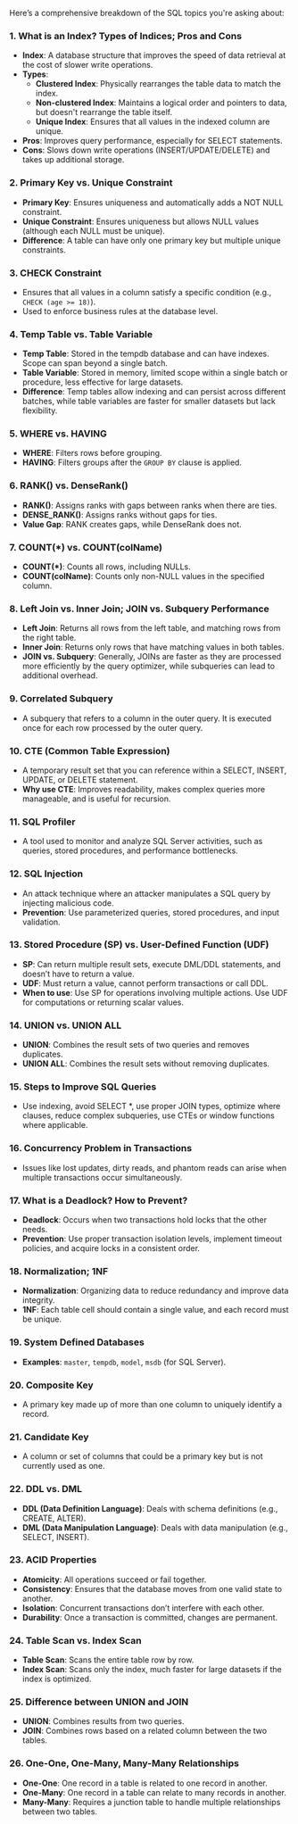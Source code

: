 Here’s a comprehensive breakdown of the SQL topics you're asking about:

### 1. **What is an Index? Types of Indices; Pros and Cons**
   - **Index**: A database structure that improves the speed of data retrieval at the cost of slower write operations.
   - **Types**:
     - **Clustered Index**: Physically rearranges the table data to match the index.
     - **Non-clustered Index**: Maintains a logical order and pointers to data, but doesn't rearrange the table itself.
     - **Unique Index**: Ensures that all values in the indexed column are unique.
   - **Pros**: Improves query performance, especially for SELECT statements.
   - **Cons**: Slows down write operations (INSERT/UPDATE/DELETE) and takes up additional storage.

### 2. **Primary Key vs. Unique Constraint**
   - **Primary Key**: Ensures uniqueness and automatically adds a NOT NULL constraint.
   - **Unique Constraint**: Ensures uniqueness but allows NULL values (although each NULL must be unique).
   - **Difference**: A table can have only one primary key but multiple unique constraints.

### 3. **CHECK Constraint**
   - Ensures that all values in a column satisfy a specific condition (e.g., `CHECK (age >= 18)`).
   - Used to enforce business rules at the database level.

### 4. **Temp Table vs. Table Variable**
   - **Temp Table**: Stored in the tempdb database and can have indexes. Scope can span beyond a single batch.
   - **Table Variable**: Stored in memory, limited scope within a single batch or procedure, less effective for large datasets.
   - **Difference**: Temp tables allow indexing and can persist across different batches, while table variables are faster for smaller datasets but lack flexibility.

### 5. **WHERE vs. HAVING**
   - **WHERE**: Filters rows before grouping.
   - **HAVING**: Filters groups after the `GROUP BY` clause is applied.

### 6. **RANK() vs. DenseRank()**
   - **RANK()**: Assigns ranks with gaps between ranks when there are ties.
   - **DENSE_RANK()**: Assigns ranks without gaps for ties.
   - **Value Gap**: RANK creates gaps, while DenseRank does not.

### 7. **COUNT(*) vs. COUNT(colName)**
   - **COUNT(*)**: Counts all rows, including NULLs.
   - **COUNT(colName)**: Counts only non-NULL values in the specified column.

### 8. **Left Join vs. Inner Join; JOIN vs. Subquery Performance**
   - **Left Join**: Returns all rows from the left table, and matching rows from the right table.
   - **Inner Join**: Returns only rows that have matching values in both tables.
   - **JOIN vs. Subquery**: Generally, JOINs are faster as they are processed more efficiently by the query optimizer, while subqueries can lead to additional overhead.

### 9. **Correlated Subquery**
   - A subquery that refers to a column in the outer query. It is executed once for each row processed by the outer query.

### 10. **CTE (Common Table Expression)**
   - A temporary result set that you can reference within a SELECT, INSERT, UPDATE, or DELETE statement.
   - **Why use CTE**: Improves readability, makes complex queries more manageable, and is useful for recursion.

### 11. **SQL Profiler**
   - A tool used to monitor and analyze SQL Server activities, such as queries, stored procedures, and performance bottlenecks.

### 12. **SQL Injection**
   - An attack technique where an attacker manipulates a SQL query by injecting malicious code.
   - **Prevention**: Use parameterized queries, stored procedures, and input validation.

### 13. **Stored Procedure (SP) vs. User-Defined Function (UDF)**
   - **SP**: Can return multiple result sets, execute DML/DDL statements, and doesn’t have to return a value.
   - **UDF**: Must return a value, cannot perform transactions or call DDL.
   - **When to use**: Use SP for operations involving multiple actions. Use UDF for computations or returning scalar values.

### 14. **UNION vs. UNION ALL**
   - **UNION**: Combines the result sets of two queries and removes duplicates.
   - **UNION ALL**: Combines the result sets without removing duplicates.

### 15. **Steps to Improve SQL Queries**
   - Use indexing, avoid SELECT *, use proper JOIN types, optimize where clauses, reduce complex subqueries, use CTEs or window functions where applicable.

### 16. **Concurrency Problem in Transactions**
   - Issues like lost updates, dirty reads, and phantom reads can arise when multiple transactions occur simultaneously.

### 17. **What is a Deadlock? How to Prevent?**
   - **Deadlock**: Occurs when two transactions hold locks that the other needs.
   - **Prevention**: Use proper transaction isolation levels, implement timeout policies, and acquire locks in a consistent order.

### 18. **Normalization; 1NF**
   - **Normalization**: Organizing data to reduce redundancy and improve data integrity.
   - **1NF**: Each table cell should contain a single value, and each record must be unique.

### 19. **System Defined Databases**
   - **Examples**: `master`, `tempdb`, `model`, `msdb` (for SQL Server).

### 20. **Composite Key**
   - A primary key made up of more than one column to uniquely identify a record.

### 21. **Candidate Key**
   - A column or set of columns that could be a primary key but is not currently used as one.

### 22. **DDL vs. DML**
   - **DDL (Data Definition Language)**: Deals with schema definitions (e.g., CREATE, ALTER).
   - **DML (Data Manipulation Language)**: Deals with data manipulation (e.g., SELECT, INSERT).

### 23. **ACID Properties**
   - **Atomicity**: All operations succeed or fail together.
   - **Consistency**: Ensures that the database moves from one valid state to another.
   - **Isolation**: Concurrent transactions don’t interfere with each other.
   - **Durability**: Once a transaction is committed, changes are permanent.

### 24. **Table Scan vs. Index Scan**
   - **Table Scan**: Scans the entire table row by row.
   - **Index Scan**: Scans only the index, much faster for large datasets if the index is optimized.

### 25. **Difference between UNION and JOIN**
   - **UNION**: Combines results from two queries.
   - **JOIN**: Combines rows based on a related column between the two tables.

### 26. **One-One, One-Many, Many-Many Relationships**
   - **One-One**: One record in a table is related to one record in another.
   - **One-Many**: One record in a table can relate to many records in another.
   - **Many-Many**: Requires a junction table to handle multiple relationships between two tables.